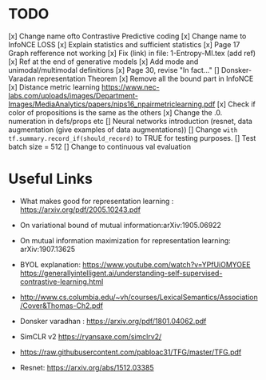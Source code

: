 # TODO

[x]  Change name ofto Contrastive Predictive coding
[x]  Change name to InfoNCE LOSS
[x]  Explain statistics and sufficient statistics
[x] Page 17 Graph refference not working
[x] Fix (link) in file: 1-Entropy-MI.tex (add ref)
[x] Ref at the end of generative models
[x] Add mode and unimodal/multimodal definitions 
[x] Page 30, revise "In fact..."
[] Donsker-Varadan representation Theorem
[x] Remove all the bound part in InfoNCE
[x] Distance metric learning https://www.nec-labs.com/uploads/images/Department-Images/MediaAnalytics/papers/nips16_npairmetriclearning.pdf
[x] Check if color of propositions is the same as the others
[x] Change the .0. numeration in defs/props etc
[] Neural networks introduction (resnet, data augmentation (give examples of data augmentations))
[] Change `with tf.summary.record_if(should_record)` to TRUE for testing purposes.
[] Test batch size = 512
[] Change to continuous val evaluation 


# Useful Links

- What makes good for representation learning : https://arxiv.org/pdf/2005.10243.pdf
- On variational bound of mutual information:arXiv:1905.06922
- On mutual information maximization for representation learning: arXiv:1907.13625
- BYOL explanation: https://www.youtube.com/watch?v=YPfUiOMYOEE
https://generallyintelligent.ai/understanding-self-supervised-contrastive-learning.html

- http://www.cs.columbia.edu/~vh/courses/LexicalSemantics/Association/Cover&Thomas-Ch2.pdf

- Donsker varadhan : https://arxiv.org/pdf/1801.04062.pdf

- SimCLR v2 https://ryansaxe.com/simclrv2/

- https://raw.githubusercontent.com/pabloac31/TFG/master/TFG.pdf

- Resnet: https://arxiv.org/abs/1512.03385
